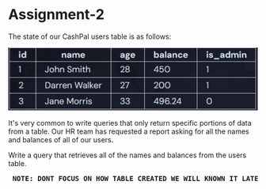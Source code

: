<h1><strong>Assignment-2</strong></h1>
<p>The state of our CashPal users table is as follows:</p>
<img src="image.png"/>
<p>It's very common to write queries that only return specific portions of data from a table. Our HR team has requested a report asking for all the names and balances of all of our users.

Write a query that retrieves all of the names and balances from the users table.</p>

<pre><b> NOTE: DONT FOCUS ON HOW TABLE CREATED WE WILL KNOWN IT LATER JUST SEE HOW TO SELECT. </b></pre>